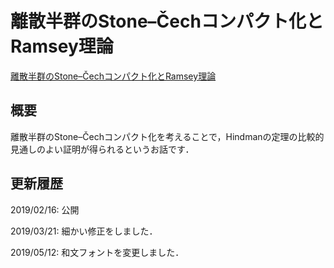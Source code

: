 # 離散半群のStone–Čechコンパクト化とRamsey理論

[離散半群のStone–Čechコンパクト化とRamsey理論](files/hindman-20190512.pdf)

## 概要

離散半群のStone–Čechコンパクト化を考えることで，Hindmanの定理の比較的見通しのよい証明が得られるというお話です．

## 更新履歴

2019/02/16: 公開

2019/03/21: 細かい修正をしました．

2019/05/12: 和文フォントを変更しました．
